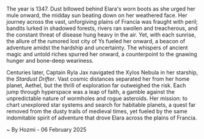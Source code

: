 
The year is 1347.  Dust billowed behind Elara's worn boots as she urged her mule onward, the midday sun beating down on her weathered face.  Her journey across the vast, unforgiving plains of Francia was fraught with peril; bandits lurked in shadowed forests, rivers ran swollen and treacherous, and the constant threat of disease hung heavy in the air. Yet, with each sunrise, the allure of the rumored lost city of Ys fueled her onward, a beacon of adventure amidst the hardship and uncertainty.  The whispers of ancient magic and untold riches spurred her onward, a counterpoint to the gnawing hunger and bone-deep weariness.


Centuries later, Captain Ryla Jax navigated the Xylos Nebula in her starship, the *Stardust Drifter*.  Vast cosmic distances separated her from her home planet, Aethel, but the thrill of exploration far outweighed the risk.  Each jump through hyperspace was a leap of faith, a gamble against the unpredictable nature of wormholes and rogue asteroids.  Her mission: to chart unexplored star systems and search for habitable planets, a quest far removed from the dusty trails of medieval times, yet fueled by the same indomitable spirit of adventure that drove Elara across the plains of Francia.

~ By Hozmi - 06 February 2025
